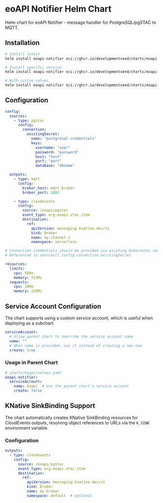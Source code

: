# eoAPI Notifier Helm Chart

Helm chart for eoAPI Notifier - message handler for PostgreSQL/pgSTAC to MQTT.

## Installation

```bash
# Install latest
helm install eoapi-notifier oci://ghcr.io/developmentseed/charts/eoapi-notifier

# Install specific version
helm install eoapi-notifier oci://ghcr.io/developmentseed/charts/eoapi-notifier --version 1.0.0

# With custom values
helm install eoapi-notifier oci://ghcr.io/developmentseed/charts/eoapi-notifier -f values.yaml
```

## Configuration

```yaml
config:
  sources:
    - type: pgstac
      config:
        connection:
          existingSecret:
            name: "postgresql-credentials"
            keys:
              username: "user"
              password: "password"
              host: "host"
              port: "port"
              database: "dbname"

  outputs:
    - type: mqtt
      config:
        broker_host: mqtt-broker
        broker_port: 1883

    - type: cloudevents
      config:
        source: /eoapi/pgstac
        event_type: org.eoapi.stac.item
        destination:
          ref:
            apiVersion: messaging.knative.dev/v1
            kind: Broker
            name: my-channel-1
            namespace: serverless

# Connection credentials should be provided via existing Kubernetes secrets
# Referenced in sources[].config.connection.existingSecret

resources:
  limits:
    cpu: 500m
    memory: 512Mi
  requests:
    cpu: 100m
    memory: 128Mi
```

## Service Account Configuration

The chart supports using a custom service account, which is useful when deploying as a subchart:

```yaml
serviceAccount:
  # Allow parent chart to override the service account name
  name: ""
  # When name is provided, use it instead of creating a new one
  create: true
```

### Usage in Parent Chart

```yaml
# charts/eoapi/values.yaml
eoapi-notifier:
  serviceAccount:
    name: eoapi  # Use the parent chart's service account
    create: false
```

## KNative SinkBinding Support

The chart automatically creates KNative SinkBinding resources for CloudEvents outputs, resolving object references to URLs via the `K_SINK` environment variable.

### Configuration

```yaml
outputs:
  - type: cloudevents
    config:
      source: /eoapi/pgstac
      event_type: org.eoapi.stac.item
      destination:
        ref:
          apiVersion: messaging.knative.dev/v1
          kind: Broker
          name: my-broker
          namespace: default  # optional
```
